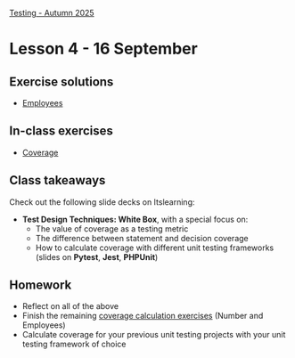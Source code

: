 [Testing - Autumn 2025](https://github.com/arturomorarioja-kea/SD_Testing_E25/blob/main/README.md)

# Lesson 4 - 16 September

[-> White Box slides -> show coverage in Pytest, Jest, PHPUnit]: #
[  -> Coverage exercises (maybe the 1st one as a whiteboard demo)]: #
[-> Solutions to Driver's License and Airline, depending on how many did them]: #
[-> Static testing slides]: #
[  -> ESLint demo: npm init, npm init @eslint/config, copy-paste mjs config file, reload window]: #
[  -> VM demo]: #
[  -> SonarQube demo]: #
[    -> SonarQube free tier: https://www.sonarsource.com/blog/the-new-sonarqube-free-tier-is-here]: #
[    -> SonarQube Community Build (local): https://www.sonarsource.com/open-source-editions/sonarqube-community-edition]: #
[    -> Log into SonarQube Cloud with GitHub -> py_measure_converter]: #
[-> State Transition Testing slides]: #
[  -> Show the Checkout example (maybe as a class exercise, though it is big)]: #

## Exercise solutions
- [Employees](https://github.com/arturomorarioja-ek/SD_Testing_E25/blob/main/Lesson03/01%20Employees.md)
  
[- Decision Table Testing]: #
[  - Driver's License(https://github.com/arturomorarioja-ek/SD_Testing_E25/blob/main/Lesson02/08%20EP%20BV%20DT%20Driver's%20license.md)]: #
[  - Airline(https://github.com/arturomorarioja-ek/SD_Testing_E25/blob/main/Lesson02/09%20DT%20Airline.md)]: #

## In-class exercises
- [Coverage](https://github.com/arturomorarioja-ek/SD_Testing_E25/blob/main/Lesson04/01%20Coverage.md)

[- State Transition Testing: Checkout(https://github.com/arturomorarioja-ek/SD_Testing_E25/blob/main/Lesson03/02%20ST%20Checkout.md)]: #

## Class takeaways
Check out the following slide decks on Itslearning:
- **Test Design Techniques: White Box**, with a special focus on:
  - The value of coverage as a testing metric
  - The difference between statement and decision coverage
  - How to calculate coverage with different unit testing frameworks (slides on **Pytest**, **Jest**, **PHPUnit**)
    
[- **Static Testing: Static Code Analysis**, specifically:]: #
[  - The value these tools bring to software quality]: #
[  - Linting, exemplified in JavaScript (check out the slides on **ESLint**)]: #
[  - Static code analysis tools like SonarQube]: #
[- **Test Design Techniques - Black-box**, with especial attention to:]: #
[  - State Transition Diagrams]: #

## Homework
- Reflect on all of the above
- Finish the remaining [coverage calculation exercises](https://github.com/arturomorarioja-ek/SD_Testing_E25/edit/main/Lesson04/01%20Coverage.md) (Number and Employees)
- Calculate coverage for your previous unit testing projects with your unit testing framework of choice
  
[- Try linters for the programming language(s) of your choice with two purposes:]: #
[  - Finding syntax errors]: #
[  - Enforcing coding style and rules]: #
[- If into JavaScript, check out the ESLint configuration file sample(https://github.com/arturomorarioja/eslint_sample)]: #
[- Try as many static code analysis tools as you can. SonarQube is a good starting point, but you may find others specifically designed for your programming language(s) of choice]: #
[- Solve the following State Transition Diagrams exercises]: #
[  - ATM(https://github.com/arturomorarioja-ek/SD_Testing_E25/blob/main/Lesson03/03%20ST%20ATM.md)]: #
[  - Login(https://github.com/arturomorarioja-ek/SD_Testing_E25/blob/main/Lesson03/04%20ST%20Login)]: #
